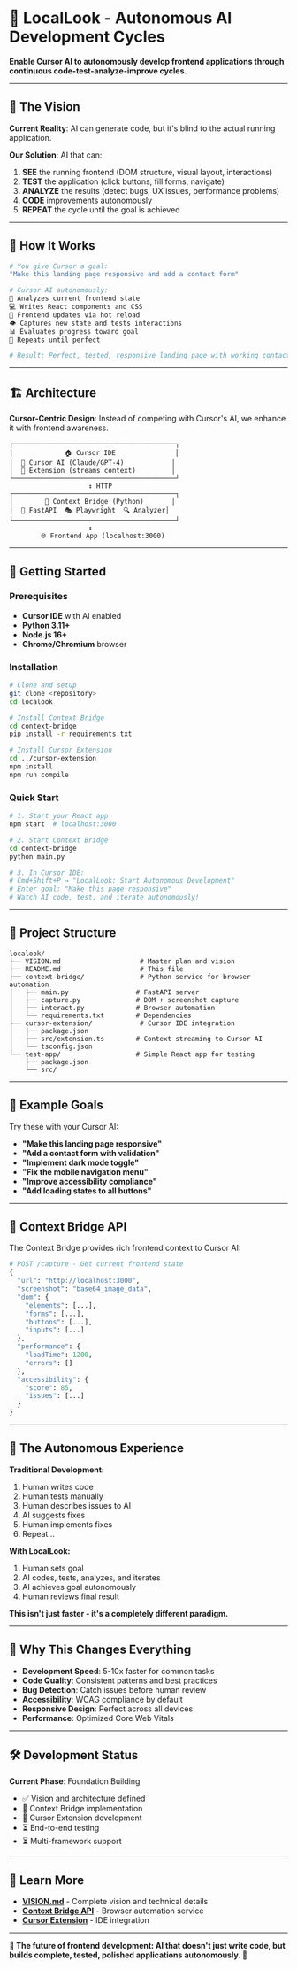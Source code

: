 # 🤖 LocalLook - Autonomous AI Development Cycles

**Enable Cursor AI to autonomously develop frontend applications through continuous code-test-analyze-improve cycles.**

---

## 🌟 The Vision

**Current Reality**: AI can generate code, but it's blind to the actual running application.

**Our Solution**: AI that can:
1. **SEE** the running frontend (DOM structure, visual layout, interactions)  
2. **TEST** the application (click buttons, fill forms, navigate)
3. **ANALYZE** the results (detect bugs, UX issues, performance problems)
4. **CODE** improvements autonomously  
5. **REPEAT** the cycle until the goal is achieved

---

## 🎯 How It Works

```bash
# You give Cursor a goal:
"Make this landing page responsive and add a contact form"

# Cursor AI autonomously:
🧠 Analyzes current frontend state
💻 Writes React components and CSS  
🔄 Frontend updates via hot reload
👁️ Captures new state and tests interactions
📊 Evaluates progress toward goal
🔁 Repeats until perfect

# Result: Perfect, tested, responsive landing page with working contact form
```

---

## 🏗️ Architecture

**Cursor-Centric Design**: Instead of competing with Cursor's AI, we enhance it with frontend awareness.

```
┌─────────────────────────────────────────┐
│             🏠 Cursor IDE               │
│  🧠 Cursor AI (Claude/GPT-4)            │
│  🔌 Extension (streams context)         │
└─────────────────────────────────────────┘
                    ↕️ HTTP
┌─────────────────────────────────────────┐
│        🌉 Context Bridge (Python)       │
│  📡 FastAPI  🎭 Playwright  🔍 Analyzer│
└─────────────────────────────────────────┘
                    ↕️
        🌐 Frontend App (localhost:3000)
```

---

## 🚀 Getting Started

### Prerequisites
- **Cursor IDE** with AI enabled
- **Python 3.11+** 
- **Node.js 16+**
- **Chrome/Chromium** browser

### Installation

```bash
# Clone and setup
git clone <repository>
cd localook

# Install Context Bridge
cd context-bridge
pip install -r requirements.txt

# Install Cursor Extension  
cd ../cursor-extension
npm install
npm run compile
```

### Quick Start

```bash
# 1. Start your React app
npm start  # localhost:3000

# 2. Start Context Bridge
cd context-bridge
python main.py

# 3. In Cursor IDE:
# Cmd+Shift+P → "LocalLook: Start Autonomous Development"
# Enter goal: "Make this page responsive"
# Watch AI code, test, and iterate autonomously!
```

---

## 📁 Project Structure

```
localook/
├── VISION.md                    # Master plan and vision
├── README.md                    # This file
├── context-bridge/              # Python service for browser automation
│   ├── main.py                 # FastAPI server
│   ├── capture.py              # DOM + screenshot capture  
│   ├── interact.py             # Browser automation
│   └── requirements.txt        # Dependencies
├── cursor-extension/            # Cursor IDE integration
│   ├── package.json
│   ├── src/extension.ts        # Context streaming to Cursor AI
│   └── tsconfig.json
└── test-app/                   # Simple React app for testing
    ├── package.json
    └── src/
```

---

## 🎯 Example Goals

Try these with your Cursor AI:

- **"Make this landing page responsive"**
- **"Add a contact form with validation"** 
- **"Implement dark mode toggle"**
- **"Fix the mobile navigation menu"**
- **"Improve accessibility compliance"**
- **"Add loading states to all buttons"**

---

## 🔧 Context Bridge API

The Context Bridge provides rich frontend context to Cursor AI:

```python
# POST /capture - Get current frontend state
{
  "url": "http://localhost:3000",
  "screenshot": "base64_image_data",
  "dom": {
    "elements": [...],
    "forms": [...], 
    "buttons": [...],
    "inputs": [...]
  },
  "performance": {
    "loadTime": 1200,
    "errors": []
  },
  "accessibility": {
    "score": 85,
    "issues": [...]
  }
}
```

---

## 🌈 The Autonomous Experience

**Traditional Development:**
1. Human writes code
2. Human tests manually
3. Human describes issues to AI
4. AI suggests fixes
5. Human implements fixes
6. Repeat...

**With LocalLook:**
1. Human sets goal
2. AI codes, tests, analyzes, and iterates
3. AI achieves goal autonomously  
4. Human reviews final result

**This isn't just faster - it's a completely different paradigm.**

---

## 🎊 Why This Changes Everything

- **Development Speed**: 5-10x faster for common tasks
- **Code Quality**: Consistent patterns and best practices  
- **Bug Detection**: Catch issues before human review
- **Accessibility**: WCAG compliance by default
- **Responsive Design**: Perfect across all devices
- **Performance**: Optimized Core Web Vitals

---

## 🛠️ Development Status

**Current Phase**: Foundation Building
- ✅ Vision and architecture defined
- 🚧 Context Bridge implementation
- 🚧 Cursor Extension development  
- ⏳ End-to-end testing
- ⏳ Multi-framework support

---

## 📖 Learn More

- **[VISION.md](VISION.md)** - Complete vision and technical details
- **[Context Bridge API](context-bridge/)** - Browser automation service
- **[Cursor Extension](cursor-extension/)** - IDE integration

---

**🌟 The future of frontend development: AI that doesn't just write code, but builds complete, tested, polished applications autonomously. 🌟**